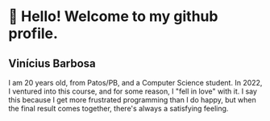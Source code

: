 # 👋 Hello! Welcome to my github profile.
## Vinícius Barbosa

I am 20 years old, from Patos/PB, and a Computer Science student. In 2022, I ventured into this course, and for some reason, I "fell in love" with it. I say this because I get more frustrated programming than I do happy, but when the final result comes together, there's always a satisfying feeling.

<!--
##
![vinicius-lima-barbosa's Stats](https://github-readme-stats.vercel.app/api?username=vinicius-lima-barbosa&theme=dark&show_icons=true&hide_border=false&count_private=true)
![vinicius-lima-barbosa's Streak](https://github-readme-streak-stats.herokuapp.com/?user=vinicius-lima-barbosa&theme=dark&hide_border=false)
[![Top Linguagens](https://github-readme-stats.vercel.app/api/top-langs/?username=vinicius-lima-barbosa&layout=compact&theme=dark)](https://github.com/anuraghazra/github-readme-stats)-->

<!--
**vinicius-lima-barbosa/vinicius-lima-barbosa** is a ✨ _special_ ✨ repository because its `README.md` (this file) appears on your GitHub profile.

Here are some ideas to get you started:

- 🔭 I’m currently working on ...
- 🌱 I’m currently learning ...
- 👯 I’m looking to collaborate on ...
- 🤔 I’m looking for help with ...
- 💬 Ask me about ...
- 📫 How to reach me: ...
- 😄 Pronouns: ...
- ⚡ Fun fact: ...
-->
